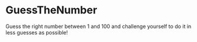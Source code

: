 # GuessTheNumber
Guess the right number between 1 and 100 and challenge yourself to do it in less guesses as possible!
